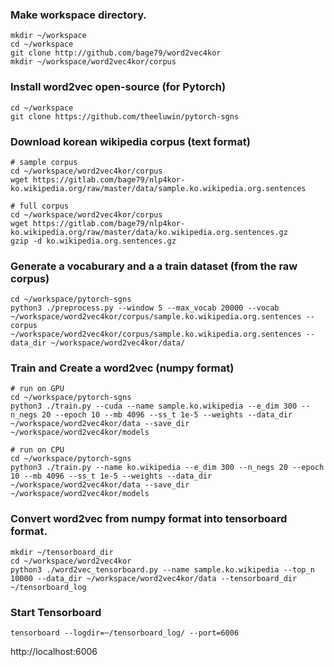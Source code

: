 ### Make workspace directory.
```
mkdir ~/workspace
cd ~/workspace
git clone http://github.com/bage79/word2vec4kor
mkdir ~/workspace/word2vec4kor/corpus
```

### Install word2vec open-source (for Pytorch)
```
cd ~/workspace
git clone https://github.com/theeluwin/pytorch-sgns
```

### Download korean wikipedia corpus (text format)
```
# sample corpus
cd ~/workspace/word2vec4kor/corpus
wget https://gitlab.com/bage79/nlp4kor-ko.wikipedia.org/raw/master/data/sample.ko.wikipedia.org.sentences
```
```
# full corpus
cd ~/workspace/word2vec4kor/corpus
wget https://gitlab.com/bage79/nlp4kor-ko.wikipedia.org/raw/master/data/ko.wikipedia.org.sentences.gz
gzip -d ko.wikipedia.org.sentences.gz
```

### Generate a vocaburary and a a train dataset (from the raw corpus)
```
cd ~/workspace/pytorch-sgns
python3 ./preprocess.py --window 5 --max_vocab 20000 --vocab ~/workspace/word2vec4kor/corpus/sample.ko.wikipedia.org.sentences --corpus ~/workspace/word2vec4kor/corpus/sample.ko.wikipedia.org.sentences --data_dir ~/workspace/word2vec4kor/data/
```

### Train and Create a word2vec (numpy format)
```
# run on GPU
cd ~/workspace/pytorch-sgns
python3 ./train.py --cuda --name sample.ko.wikipedia --e_dim 300 --n_negs 20 --epoch 10 --mb 4096 --ss_t 1e-5 --weights --data_dir ~/workspace/word2vec4kor/data --save_dir ~/workspace/word2vec4kor/models
```
```
# run on CPU
cd ~/workspace/pytorch-sgns
python3 ./train.py --name ko.wikipedia --e_dim 300 --n_negs 20 --epoch 10 --mb 4096 --ss_t 1e-5 --weights --data_dir ~/workspace/word2vec4kor/data --save_dir ~/workspace/word2vec4kor/models
```

### Convert word2vec from numpy format into tensorboard format.
```
mkdir ~/tensorboard_dir
cd ~/workspace/word2vec4kor
python3 ./word2vec_tensorboard.py --name sample.ko.wikipedia --top_n 10000 --data_dir ~/workspace/word2vec4kor/data --tensorboard_dir ~/tensorboard_log
```

### Start Tensorboard
```
tensorboard --logdir=~/tensorboard_log/ --port=6006
```
http://localhost:6006
